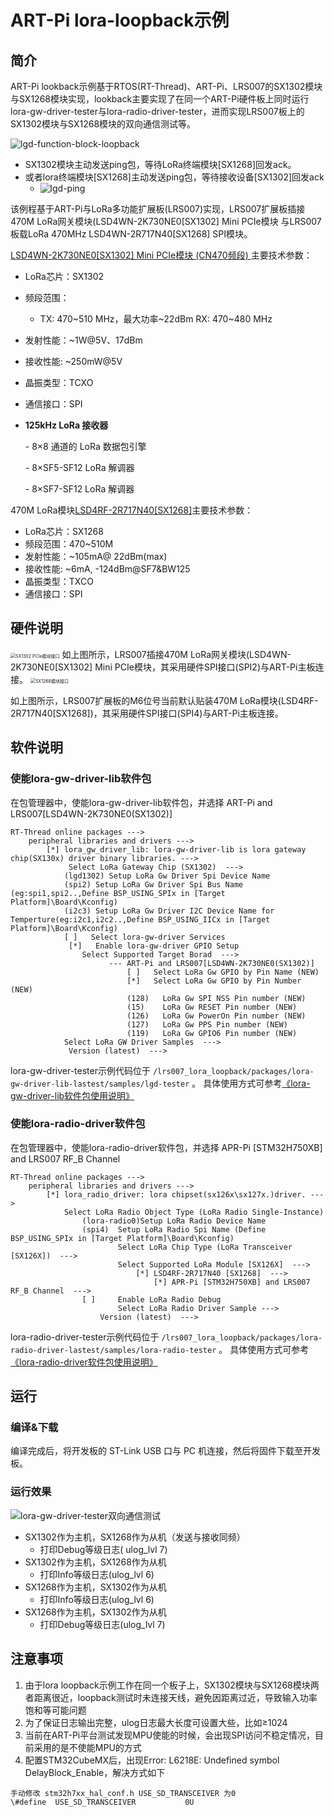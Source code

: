 # ART-Pi lora-loopback示例

## 简介

ART-Pi lookback示例基于RTOS(RT-Thread)、ART-Pi、LRS007的SX1302模块与SX1268模块实现，lookback主要实现了在同一个ART-Pi硬件板上同时运行lora-gw-driver-tester与lora-radio-driver-tester，进而实现LRS007板上的SX1302模块与SX1268模块的双向通信测试等。

![lgd-function-block-loopback](./figures/lrs007-lgd-function-block-loopback.png)

- SX1302模块主动发送ping包，等待LoRa终端模块[SX1268]回发ack。
- 或者lora终端模块[SX1268]主动发送ping包，等待接收设备[SX1302]回发ack
  - ![lgd-ping](./figures/lgd-ping-testflow.png)

该例程基于ART-Pi与LoRa多功能扩展板(LRS007)实现，LRS007扩展板插接470M LoRa网关模块(LSD4WN-2K730NE0[SX1302] Mini PCIe模块 与LRS007板载LoRa 470MHz LSD4WN-2R717N40[SX1268] SPI模块。

[LSD4WN-2K730NE0[SX1302] Mini PCIe模块 (CN470频段) ](http://wsn.lierda.com/index.php/Home/product/detail/id/100.html)主要技术参数：

- LoRa芯片：SX1302

- 频段范围：

  - TX: 470~510 MHz，最大功率~22dBm
    RX: 470~480 MHz

- 发射性能：~1W@5V、17dBm

- 接收性能:  ~250mW@5V

- 晶振类型：TCXO

- 通信接口：SPI

- **125kHz LoRa 接收器**

  \- 8×8 通道的 LoRa 数据包引擎

  \- 8×SF5-SF12 LoRa 解调器

  \- 8×SF7-SF12 LoRa 解调器

470M LoRa模块[LSD4RF-2R717N40[SX1268]](http://bbs.lierda.com/forum.php?mod=viewthread&tid=87)主要技术参数：

- LoRa芯片：SX1268
- 频段范围：470~510M
- 发射性能：~105mA@ 22dBm(max)
- 接收性能:  ~6mA, -124dBm@SF7&BW125
- 晶振类型：TXCO
- 通信接口：SPI

## 硬件说明
<img src="./figures/lrs007-mini_pcie-sx1302-sch.png" alt="SX1302 PCIe模块接口" style="zoom: 50%;" />
如上图所示，LRS007插接470M LoRa网关模块(LSD4WN-2K730NE0[SX1302] Mini PCIe模块，其采用硬件SPI接口(SPI2)与ART-Pi主板连接。

<img src="./figures/lrs007-rf_b-sx126x-sch.png" alt="SX1268模块接口" style="zoom: 50%;" />

如上图所示，LRS007扩展板的M6位号当前默认贴装470M LoRa模块(LSD4RF-2R717N40[SX1268])，其采用硬件SPI接口(SPI4)与ART-Pi主板连接。

## 软件说明

### 使能lora-gw-driver-lib软件包

在包管理器中，使能lora-gw-driver-lib软件包，并选择 ART-Pi and LRS007[LSD4WN-2K730NE0(SX1302)]

```
RT-Thread online packages --->
    peripheral libraries and drivers --->
        [*] lora_gw_driver_lib: lora-gw-driver-lib is lora gateway chip(SX130x) driver binary libraries. --->
    	     Select LoRa Gateway Chip (SX1302)  ---> 
    		(lgd1302) Setup LoRa Gw Driver Spi Device Name
    	    (spi2) Setup LoRa Gw Driver Spi Bus Name (eg:spi1,spi2..,Define BSP_USING_SPIx in [Target Platform]\Board\Kconfig)
            (i2c3) Setup LoRa Gw Driver I2C Device Name for Temperture(eg:i2c1,i2c2..,Define BSP_USING_IICx in [Target Platform]\Board\Kconfig)
    		[ ]   Select lora-gw-driver Services
    	     [*]   Enable lora-gw-driver GPIO Setup
    			Select Supported Target Borad  --->
    				  --- ART-Pi and LRS007[LSD4WN-2K730NE0(SX1302)]                                         
                          [ ]   Select LoRa Gw GPIO by Pin Name (NEW)                                           
                          [*]   Select LoRa Gw GPIO by Pin Number (NEW)                                         
                          (128)   LoRa Gw SPI NSS Pin number (NEW)                                             
                          (15)    LoRa Gw RESET Pin number (NEW)                                                
                          (126)   LoRa Gw PowerOn Pin number (NEW)                                                
                          (127)   LoRa Gw PPS Pin number (NEW)                                                
                          (119)   LoRa Gw GPIO6 Pin number (NEW)
   		    Select LoRa GW Driver Samples  --->                                           
             Version (latest)  --->
```

lora-gw-driver-tester示例代码位于 `/lrs007_lora_loopback/packages/lora-gw-driver-lib-lastest/samples/lgd-tester` 。
具体使用方式可参考[《lora-gw-driver-lib软件包使用说明》](https://github.com/Forest-Rain/lora-gw-driver-lib/tree/master/docs)

### 使能lora-radio-driver软件包

在包管理器中，使能lora-radio-driver软件包，并选择 APR-Pi [STM32H750XB] and LRS007 RF_B Channel

```
RT-Thread online packages --->
    peripheral libraries and drivers --->
        [*] lora_radio_driver: lora chipset(sx126x\sx127x.)driver. --->
            Select LoRa Radio Object Type (LoRa Radio Single-Instance)
                (lora-radio0)Setup LoRa Radio Device Name       
                (spi4)  Setup LoRa Radio Spi Name (Define BSP_USING_SPIx in [Target Platform]\Board\Kconfig)
                        Select LoRa Chip Type (LoRa Transceiver [SX126X])  --->
                        Select Supported LoRa Module [SX126X]  --->
                        	[*] LSD4RF-2R717N40 [SX1268]  --->
                        		[*] APR-Pi [STM32H750XB] and LRS007 RF_B Channel  --->
                [ ]     Enable LoRa Radio Debug
                        Select LoRa Radio Driver Sample --->  
                    Version (latest)  --->
```

lora-radio-driver-tester示例代码位于 `/lrs007_lora_loopback/packages/lora-radio-driver-lastest/samples/lora-radio-tester` 。
具体使用方式可参考[《lora-radio-driver软件包使用说明》](https://github.com/Forest-Rain/lora-radio-driver/tree/master/doc)


## 运行
### 编译&下载

编译完成后，将开发板的 ST-Link USB 口与 PC 机连接，然后将固件下载至开发板。

### 运行效果

![lora-gw-driver-tester双向通信测试](./figures/lpd-loopback.gif)

- SX1302作为主机，SX1268作为从机（发送与接收同频）
  - 打印Debug等级日志( ulog_lvl 7)
- SX1302作为主机，SX1268作为从机
  - 打印Info等级日志(ulog_lvl 6)
- SX1268作为主机，SX1302作为从机
  - 打印Info等级日志(ulog_lvl 6)
- SX1268作为主机，SX1302作为从机
  - 打印Debug等级日志(ulog_lvl 7)

## 注意事项

1. 由于lora loopback示例工作在同一个板子上，SX1302模块与SX1268模块两者距离很近，loopback测试时未连接天线，避免因距离过近，导致输入功率饱和等可能问题
2. 为了保证日志输出完整，ulog日志最大长度可设置大些，比如≥1024
3. 当前在ART-Pi平台测试发现MPU使能的时候，会出现SPI访问不稳定情况，目前采用的是不使能MPU的方式
4. 配置STM32CubeMX后，出现Error: L6218E: Undefined symbol DelayBlock_Enable，解决方式如下

```
手动修改 stm32h7xx_hal_conf.h USE_SD_TRANSCEIVER 为0
\#define  USE_SD_TRANSCEIVER           0U  
```

